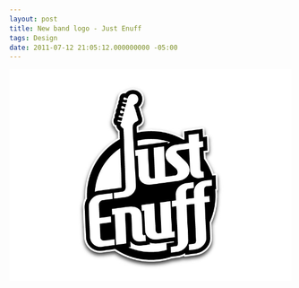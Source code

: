 ```yaml
---
layout: post
title: New band logo - Just Enuff
tags: Design
date: 2011-07-12 21:05:12.000000000 -05:00
---
```

<img src="/images/just_enuff.jpg" alt="Just Enuff" />
